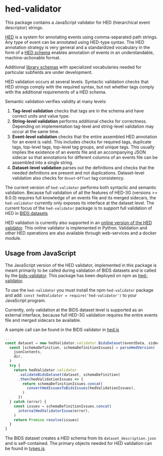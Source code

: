 # hed-validator

This package contains a JavaScript validator for HED (hierarchical event descriptor) strings.

[HED](http://www.hedtags.org/) is a system for annotating events using comma-separated path strings.
Any type of event can be annotated using HED-type syntax.
The HED annotation strategy is very general and a standardized vocabulary in the form of a
[HED schema](https://github.com/hed-standard/hed-specification) enables
annotation of events in an understandable, machine-actionable format.

Additional [library schemas](https://github.com/hed-standard/hed-schema-library) 
with specialized vocabularies needed for particular subfields are under development.

HED validation occurs at several levels.
Syntactic validation checks that HED strings comply with the required syntax,
but not whether tags comply with the additional requirements of a HED schema.

Semantic validation verifies validity at many levels:
1. **Tag-level validation** checks that tags are in the schema
   and have correct units and value type.
2. **String-level validation** performs additional checks for correctness.
   Depending on implementation tag-level and string-level validation may occur at the same time.
3. **Event-level validation** checks that the entire assembled HED annotation for an event is valid.
   This includes checks for required tags, duplicate tags, top-level tags, top-level tag groups,
   and unique tags. This usually implies the existence of an events file and an accompanying JSON sidecar
   so that annotations for different columns of an events file can be assembled into a single string.
4. **Dataset-level validation** parses out the definitions
   and checks that the needed definitions are present and not duplications.
   Dataset-level validation also checks for `Onset`-`Offset` tag consistency.

The current version of `hed-validator` performs both syntactic and semantic validation.
Because full validation of all the features of HED-3G (versions >= 8.0.0) requires full knowledge
of an events file and its merged sidecars, the `hed-validator` currently only exposes its interface
at the dataset level.
The current focus of the `hed-validator` package is to support full validation of HED in
[BIDS datasets](https://bids-specification.readthedocs.io/en/stable/)

HED validation is currently also supported in an [online version of the HED validator](http://hedtools.ucsd.edu/hed).
This online validator is implemented in Python.
Validation and other HED operations are also available through web-services and a docker module.

## Usage from JavaScript

The JavaScript version of the HED validator, implemented in this package is meant primarily to be
called during validation of BIDS datasets and is called by the
[bids-validator](https://github.com/bids-standard/bids-validator).
This package has been deployed on npm as [hed-validator](https://www.npmjs.com/package/hed-validator).

To use the `hed-validator` you must install the npm `hed-validator` package and add:
`const hedValidator = require('hed-validator')` to your JavaScript program.

Currently, only validation at the BIDS dataset level is supported as an external interface,
because full HED-3G validation requires the entire events file and merged sidecars be available.

A sample call can be found in the BIDS validator in
[hed.js](https://github.com/bids-standard/bids-validator/blob/94ee5225fdc965afc45f0841ec8013f148048084/bids-validator/validators/events/hed.js#L17)

```javascript
...
const dataset = new hedValidator.validator.BidsDataset(eventData, sidecarData)
  const [schemaDefinition, schemaDefinitionIssues] = parseHedVersion(
    jsonContents,
    dir,
  )
  try {
    return hedValidator.validator
      .validateBidsDataset(dataset, schemaDefinition)
      .then(hedValidationIssues => {
        return schemaDefinitionIssues.concat(
          convertHedIssuesToBidsIssues(hedValidationIssues),
        )
      })
  } catch (error) {
    const issues = schemaDefinitionIssues.concat(
      internalHedValidatorIssue(error),
    )
    return Promise.resolve(issues)
  }
}
```
The BIDS dataset creates a HED schema from its `dataset_description.json` and is self-contained.
The primary objects needed for HED validation can be found in 
[types.js](https://github.com/hed-standard/hed-javascript/blob/master/validator/bids/types.js).
